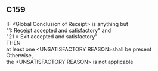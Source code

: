 ## C159
IF &lt;Global Conclusion of Receipt&gt; is anything but  
"1: Receipt accepted and satisfactory" and  
"21 = Exit accepted and satisfactory"  
THEN  
at least one &lt;UNSATISFACTORY REASON&gt;shall be present  
Otherwise,  
the &lt;UNSATISFACTORY REASON&gt; is not applicable
